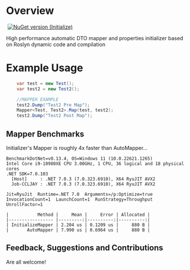 # Overview
![]()
[![NuGet version (Initialize)](https://img.shields.io/badge/nuget-v0.2.6-blue?style=flat-square)](https://www.nuget.org/packages/Initialize/)

High performance automatic DTO mapper and properties initializer based on Roslyn dynamic code and compilation

# Example Usage
```csharp
	var test = new Test();
	var test2 = new Test2();

	//MAPPER EXAMPLE
	test2.Dump("Test2 Pre Map");
	Mapper<Test, Test2>.Map(test, test2);
	test2.Dump("Test2 Post Map");
```

## Mapper Benchmarks   
Initializer's Mapper is roughly 4x faster than AutoMapper...
```
BenchmarkDotNet=v0.13.4, OS=Windows 11 (10.0.22621.1265)
Intel Core i9-10980XE CPU 3.00GHz, 1 CPU, 36 logical and 18 physical cores
.NET SDK=7.0.103
  [Host]     : .NET 7.0.3 (7.0.323.6910), X64 RyuJIT AVX2
  Job-CCLJAY : .NET 7.0.3 (7.0.323.6910), X64 RyuJIT AVX2

Jit=RyuJit  Runtime=.NET 7.0  Arguments=/p:Optimize=true
InvocationCount=1  LaunchCount=1  RunStrategy=Throughput
UnrollFactor=1

|           Method |     Mean |     Error | Allocated |
|----------------- |---------:|----------:|----------:|
| InitializeMapper | 2.204 us | 0.1209 us |     880 B |
|       AutoMapper | 7.990 us | 0.6964 us |     880 B |
```

## Feedback, Suggestions and Contributions
Are all welcome!
